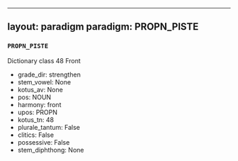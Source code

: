 
---
layout: paradigm
paradigm: PROPN_PISTE
---
### ` PROPN_PISTE `

Dictionary class 48 Front
* grade_dir: strengthen
* stem_vowel: None
* kotus_av: None
* pos: NOUN
* harmony: front
* upos: PROPN
* kotus_tn: 48
* plurale_tantum: False
* clitics: False
* possessive: False
* stem_diphthong: None
